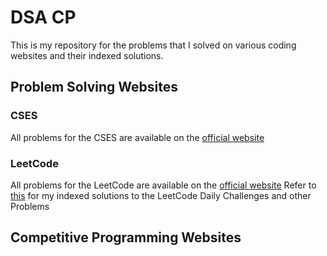 # DSA CP

This is my repository for the problems that I solved on various coding websites and their indexed solutions.

## Problem Solving Websites

### CSES

All problems for the CSES are available on the [official website](cses.fi/problemset)

### LeetCode
All problems for the LeetCode are available on the [official website](https://leetcode.com/problems/)
Refer to [this](./leetcode/README.md) for my indexed solutions to the LeetCode Daily Challenges and other Problems

## Competitive Programming Websites
